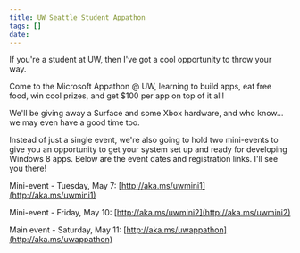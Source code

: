 ```yaml
---
title: UW Seattle Student Appathon
tags: []
date: 
---
```


If you're a student at UW, then I've got a cool opportunity to throw your way.

Come to the Microsoft Appathon @ UW, learning to build apps, eat free food, win cool prizes, and get $100 per app on top of it all!

We'll be giving away a Surface and some Xbox hardware, and who know... we may even have a good time too.

Instead of just a single event, we're also going to hold two mini-events to give you an opportunity to get your system set up and ready for developing Windows 8 apps. Below are the event dates and registration links. I'll see you there!

Mini-event - Tuesday, May 7: [http://aka.ms/uwmini1](http://aka.ms/uwmini1)

Mini-event - Friday, May 10: [http://aka.ms/uwmini2](http://aka.ms/uwmini2)

Main event - Saturday, May 11: [http://aka.ms/uwappathon](http://aka.ms/uwappathon)

 